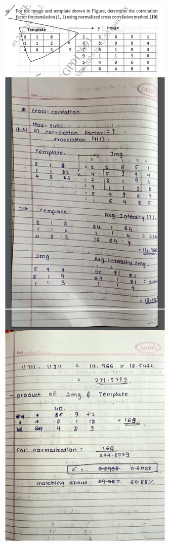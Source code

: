 ![Pasted image 20240516234930](Pasted%20image%2020240516234930.png)
![Pasted image 20240516162434](Pasted%20image%2020240516162434.png)![Pasted image 20240516162545](Pasted%20image%2020240516162545.png)



